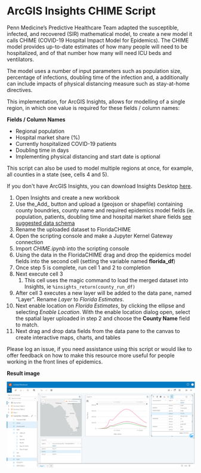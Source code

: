 # ArcGIS Insights CHIME Script

Penn Medicine’s Predictive Healthcare Team adapted the susceptible, infected, and recovered (SIR) mathematical model, to create a new model it calls CHIME (COVID-19 Hospital Impact Model for Epidemics). The CHIME model provides up-to-date estimates of how many people will need to be hospitalized, and of that number how many will need ICU beds and ventilators.

The model uses a number of input parameters such as population size, percentage of infections, doubling time of the infection and, a additionally can include impacts of physical distancing measure such as stay-at-home directives.

This implementation, for ArcGIS Insights, allows for modelling of a single region, in which one value is required for these fields / column names:

__Fields / Column Names__

* Regional population
* Hospital market share (%)
* Currently hospitalized COVID-19 patients
* Doubling time in days
* Implementing physical distancing and start date is optional

This script can also be used to model multiple regions at once, for example, all counties in a state (see, cells 4 and 5).   

If you don't have ArcGIS Insights, you can download Insights Desktop [here](https://www.esri.com/en-us/arcgis/products/arcgis-insights/resources/desktop-client-download).  
 
1. Open Insights and create a new workbook
2. Use the_Add_ button and upload a (geojson or shapefile) containing county boundries, county name and required epidemics model fields (ie. population, patients, doubling time and hospital market share fields [see suggested data schema]()
3. Rename the uploaded dataset to FloridaCHIME
4. Open the scripting console and make a Jupyter Kernel Gateway connection
5. Import _CHIME.ipynb_ into the scripting console
6. Using the data in the FloridaCHIME drag and drop the epidemics model fields into the second cell (setting the variable named __florida_df__)
7. Once step 5 is complete, run cell 1 and 2 to completion
8. Next execute cell 3
    1. This cell uses the magic command to load the merged dataset into Insights, ie ``` %insights_return(county_run_df) ```
9. After cell 3 executes a new layer will be added to the data pane, named "Layer".  Rename _Layer_ to _Florida Estimates_.
10. Next enable location on _Florida Estimates_, by clicking the ellipse and selecting _Enable Location_.  With the enable location dialog open, select the spatial layer uploaded in step 2 and choose the __County Name__ field to match. 
11. Next drag and drop data fields from the data pane to the canvas to create interactive maps, charts, and tables


Please log an issue, if you need assistance using this script or would like to offer feedback on how to make this resource more useful for people working in the front lines of epidemics.

 
__Result image__

![Insights Scripting w/ CHIME ](screenshot.png)